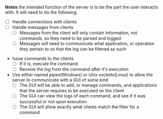 **Notes**
the intended function of the server is to be the part the user interacts with.
It will need to do the following:
- [ ] Handle connections with clients
- [ ] Handle messages from clients
  - [ ] Messages from the client will only contain information, not commands, so they need to be parsed and logged
  - [ ] Messages will need to communicate what application, or operation they pertain to so that the log can be filtered as such
- Issue commands to the clients
  - [ ] If it is, execute the command
  - [ ] Receive the log from the command after it's execution
- Use either named pipes(Windows) or Unix sockets(Linux) to allow the server to communicate with a GUI of some kind
  - [ ] The GUI will be able to add, or manage commands, and applications that the server requires to be executed on the client
  - [ ] The GUI can view the logs of each command, and see if it was successful or not upon execution
  - [ ] The GUI will show exactly what clients match the filter for a command